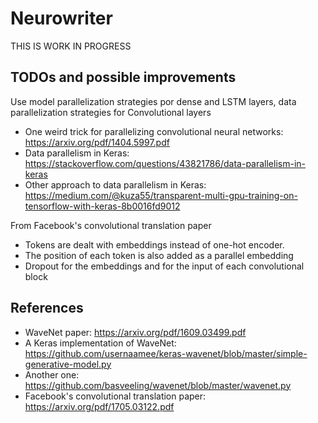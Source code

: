 # Neurowriter

THIS IS WORK IN PROGRESS

## TODOs and possible improvements

Use model parallelization strategies por dense and LSTM layers, data parallelization strategies for Convolutional layers

* One weird trick for parallelizing convolutional neural networks: https://arxiv.org/pdf/1404.5997.pdf
* Data parallelism in Keras: https://stackoverflow.com/questions/43821786/data-parallelism-in-keras
* Other approach to data parallelism in Keras: https://medium.com/@kuza55/transparent-multi-gpu-training-on-tensorflow-with-keras-8b0016fd9012

From Facebook's convolutional translation paper

* Tokens are dealt with embeddings instead of one-hot encoder.
* The position of each token is also added as a parallel embedding
* Dropout for the embeddings and for the input of each convolutional block

## References

* WaveNet paper: https://arxiv.org/pdf/1609.03499.pdf
* A Keras implementation of WaveNet: https://github.com/usernaamee/keras-wavenet/blob/master/simple-generative-model.py
* Another one: https://github.com/basveeling/wavenet/blob/master/wavenet.py
* Facebook's convolutional translation paper: https://arxiv.org/pdf/1705.03122.pdf
